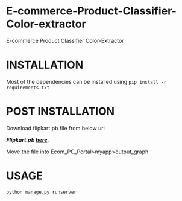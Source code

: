 # E-commerce-Product-Classifier-Color-extractor

E-commerce Product Classifier Color-Extractor

# INSTALLATION
Most of the dependencies can be installed using
`pip install -r requirements.txt`

# POST INSTALLATION
Download flipkart.pb file from below url

***Flipkart.pb [here](https://drive.google.com/file/d/1eSDB70ThPItPPIBTMuDq5VLeIVPoAWyf/view?usp=sharing).***

Move the file into Ecom_PC_Portal>myapp>output_graph

# USAGE
`python manage.py runserver`
